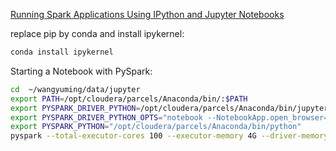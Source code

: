 [Running Spark Applications Using IPython and Jupyter Notebooks](http://www.cloudera.com/documentation/enterprise/5-5-x/topics/spark_ipython.html)

replace pip by conda and install ipykernel:
```bash
conda install ipykernel
```

Starting a Notebook with PySpark:
```bash
cd  ~/wangyuming/data/jupyter
export PATH=/opt/cloudera/parcels/Anaconda/bin/:$PATH
export PYSPARK_DRIVER_PYTHON=/opt/cloudera/parcels/Anaconda/bin/jupyter
export PYSPARK_DRIVER_PYTHON_OPTS="notebook --NotebookApp.open_browser=False --NotebookApp.ip='*' --NotebookApp.port=4059"
export PYSPARK_PYTHON="/opt/cloudera/parcels/Anaconda/bin/python"
pyspark --total-executor-cores 100 --executor-memory 4G --driver-memory 4G
```